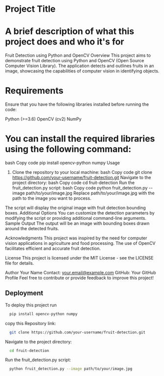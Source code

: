 
# Project Title

# A brief description of what this project does and who it's for

Fruit Detection using Python and OpenCV
Overview
This project aims to demonstrate fruit detection using Python and OpenCV (Open Source Computer Vision Library). The application detects and outlines fruits in an image, showcasing the capabilities of computer vision in identifying objects.

# Requirements
Ensure that you have the following libraries installed before running the code:

Python (>=3.6)
OpenCV (cv2)
NumPy
# You can install the required libraries using the following command:

 bash
Copy code
pip install opencv-python numpy
Usage
 1. Clone the repository to your local machine:
bash
Copy code
git clone https://github.com/your-username/fruit-detection.git
Navigate to the project directory:
bash
Copy code
cd fruit-detection
Run the fruit_detection.py script:
bash
Copy code
python fruit_detection.py --image path/to/your/image.jpg
Replace path/to/your/image.jpg with the path to the image you want to process.

The script will display the original image with fruit detection bounding boxes.
Additional Options
You can customize the detection parameters by modifying the script or providing additional command-line arguments.
Sample Output
The output will be an image with bounding boxes drawn around the detected fruits.


Acknowledgments
This project was inspired by the need for computer vision applications in agriculture and food processing. The use of OpenCV facilitates efficient and accurate fruit detection.

License
This project is licensed under the MIT License - see the LICENSE file for details.

Author
Your Name
Contact: your.email@example.com
GitHub: Your GitHub Profile
Feel free to contribute or provide feedback to improve this project!
## Deployment

To deploy this project run

```bash
  pip install opencv-python numpy
```
copy this Repository link:
```bash
  git clone https://github.com/your-username/fruit-detection.git
```
Navigate to the project directory:
```bash
  cd fruit-detection
```
Run the fruit_detection.py script:

```bash
  python fruit_detection.py --image path/to/your/image.jpg

```
